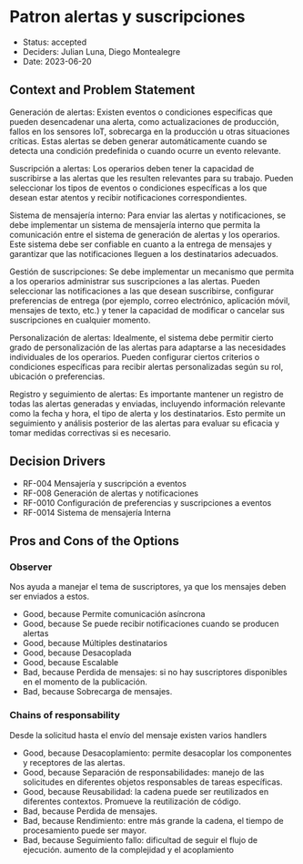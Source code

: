 # Patron alertas y suscripciones

* Status: accepted
* Deciders: Julian Luna, Diego Montealegre
* Date: 2023-06-20

## Context and Problem Statement

Generación de alertas: Existen eventos o condiciones específicas que pueden desencadenar una alerta, como actualizaciones de producción, fallos en los sensores IoT, sobrecarga en la producción u otras situaciones críticas. Estas alertas se deben generar automáticamente cuando se detecta una condición predefinida o cuando ocurre un evento relevante.

Suscripción a alertas: Los operarios deben tener la capacidad de suscribirse a las alertas que les resulten relevantes para su trabajo. Pueden seleccionar los tipos de eventos o condiciones específicas a los que desean estar atentos y recibir notificaciones correspondientes.

Sistema de mensajería interno: Para enviar las alertas y notificaciones, se debe implementar un sistema de mensajería interno que permita la comunicación entre el sistema de generación de alertas y los operarios. Este sistema debe ser confiable en cuanto a la entrega de mensajes y garantizar que las notificaciones lleguen a los destinatarios adecuados.

Gestión de suscripciones: Se debe implementar un mecanismo que permita a los operarios administrar sus suscripciones a las alertas. Pueden seleccionar las notificaciones a las que desean suscribirse, configurar preferencias de entrega (por ejemplo, correo electrónico, aplicación móvil, mensajes de texto, etc.) y tener la capacidad de modificar o cancelar sus suscripciones en cualquier momento.

Personalización de alertas: Idealmente, el sistema debe permitir cierto grado de personalización de las alertas para adaptarse a las necesidades individuales de los operarios. Pueden configurar ciertos criterios o condiciones específicas para recibir alertas personalizadas según su rol, ubicación o preferencias.

Registro y seguimiento de alertas: Es importante mantener un registro de todas las alertas generadas y enviadas, incluyendo información relevante como la fecha y hora, el tipo de alerta y los destinatarios. Esto permite un seguimiento y análisis posterior de las alertas para evaluar su eficacia y tomar medidas correctivas si es necesario.

## Decision Drivers

* RF-004	Mensajería y suscripción a eventos
* RF-008	Generación de alertas y notificaciones
* RF-0010	Configuración de preferencias y suscripciones a eventos
* RF-0014	Sistema de mensajería Interna




## Pros and Cons of the Options

### Observer

Nos ayuda a manejar el tema de suscriptores, ya que los mensajes deben ser enviados a estos.

* Good, because Permite comunicación asíncrona
* Good, because Se puede recibir notificaciones cuando se producen alertas
* Good, because Múltiples destinatarios
* Good, because Desacoplada
* Good, because Escalable
* Bad, because Perdida de mensajes: si no hay suscriptores disponibles en el momento de la publicación.
* Bad, because Sobrecarga de mensajes.

### Chains of responsability

Desde la solicitud hasta el envío del mensaje existen varios handlers

* Good, because Desacoplamiento: permite desacoplar los componentes y receptores de las alertas.
* Good, because Separación de responsabilidades: manejo de las solicitudes en diferentes objetos responsables de tareas específicas.
* Good, because Reusabilidad: la cadena puede ser reutilizados en diferentes contextos. Promueve la reutilización de código.
* Bad, because Perdida de mensajes.
* Bad, because Rendimiento: entre más grande la cadena, el tiempo de procesamiento puede ser mayor.
* Bad, because Seguimiento fallo: dificultad de seguir el flujo de ejecución. aumento de la complejidad y el acoplamiento

